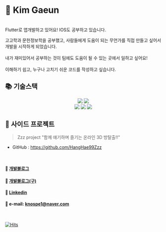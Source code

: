 # 🚀 Kim Gaeun
<br>
Flutter로 앱개발하고 있어요! IOS도 공부하고 있습니다.
<br>

고고학과 문헌정보학을 공부했고, 사람들에게 도움이 되는 무언가를 직접 만들고 싶어서 개발을 시작하게 되었습니다.
<br><br>
내가 재미있어서 공부하는 것이 팀에도 도움이 될 수 있는 곳에서 일하고 싶어요!
<br><br>
이해하기 쉽고, 누구나 고치기 쉬운 코드를 작성하고 싶습니다.
<br>


## 📚 기술스택
<div align=center>
  <img src="https://img.shields.io/badge/dart-0175C2?style=for-the-badge&logo=dart&logoColor=white">
  <img src="https://img.shields.io/badge/flutter-02569B?style=for-the-badge&logo=flutter&logoColor=white">
  <br>
  <img src="https://img.shields.io/badge/java-007396?style=for-the-badge&logo=java&logoColor=white">
  <img src="https://img.shields.io/badge/springboot-6DB33F?style=for-the-badge&logo=springboot&logoColor=white">
  <img src="https://img.shields.io/badge/junit5-25A162?style=for-the-badge&logo=junit5&logoColor=white">
</div>


## 🍄 사이드 프로젝트
> Zzz project "함께 얘기하며 즐기는 온라인 3D 방탈출!!"
- GitHub : https://github.com/HangHae99Zzz
<br>

#### 💬 [개발블로그](https://velog.io/@paran22)
#### 💬 [개발블로그(구)](https://paran21.tistory.com)
#### 💬 [Linkedin](https://www.linkedin.com/in/gaeun-kim-357573237/)
#### 💬 e-mail: knospe1@naver.com
<br>

[![Hits](https://hits.seeyoufarm.com/api/count/incr/badge.svg?url=https%3A%2F%2Fgithub.com%2Fparan22&count_bg=%2379C83D&title_bg=%23555555&icon=&icon_color=%23E7E7E7&title=hits&edge_flat=false)](https://hits.seeyoufarm.com)
